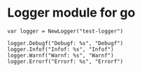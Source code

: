 # Logger module for go


```$go
var logger = NewLogger("test-logger")

logger.Debugf("Debugf: %s", "Debugf")
logger.Infof("Infof: %s", "Infof")
logger.Warnf("Warnf: %s", "Warnf")
logger.Errorf("Errorf: %s", "Errorf")
```